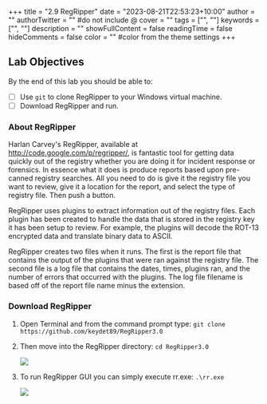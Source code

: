 +++
title = "2.9   RegRipper"
date = "2023-08-21T22:53:23+10:00"
author = ""
authorTwitter = "" #do not include @
cover = ""
tags = ["", ""]
keywords = ["", ""]
description = ""
showFullContent = false
readingTime = false
hideComments = false
color = "" #color from the theme settings
+++
## **Lab Objectives**

By the end of this lab you should be able to:
- [ ] Use `git` to clone RegRipper to your Windows virtual machine.
- [ ] Download RegRipper and run.
### **About RegRipper**
Harlan Carvey's RegRipper, available at http://code.google.com/p/regripper/, is fantastic tool for getting data quickly out of the registry whether you are doing it for incident response or forensics. In essence what it does is produce reports based upon pre-canned registry searches. All you need to do is give it the registry file you want to review, give it a location for the report, and select the type of registry file. Then push a button.

RegRipper uses plugins to extract information out of the registry files. Each plugin has been created to handle the data that is stored in the registry key it has been setup to review. For example, the plugins will decode the ROT-13 encrypted data and translate binary data to ASCII.

RegRipper creates two files when it runs. The first is the report file that contains the output of the plugins that were ran against the registry file. The second file is a log file that contains the dates, times, plugins ran, and the number of errors that occurred with the plugins. The log file filename is based off of the report file name minus the extension.
### **Download RegRipper**

1. Open Terminal and from the command prompt type: 
	`git clone https://github.com/keydet89/RegRipper3.0`
2. Then move into the RegRipper directory:
	`cd RegRipper3.0`
	
	![](<../images/Pasted image 20230828161415.png>)

3. To run RegRipper GUI you can simply execute rr.exe:
	`.\rr.exe`

	![](<../images/Pasted image 20230828161541.png>)